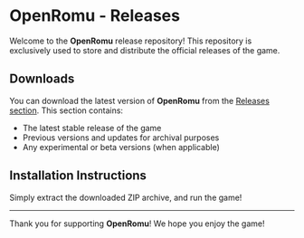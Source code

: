 # OpenRomu - Releases

Welcome to the **OpenRomu** release repository! This repository is exclusively used to store and distribute the official releases of the game.

## Downloads

You can download the latest version of **OpenRomu** from the [Releases section](https://github.com/OpenRomu/OpenRomu_Releases/releases). This section contains:

- The latest stable release of the game
- Previous versions and updates for archival purposes
- Any experimental or beta versions (when applicable)

## Installation Instructions

Simply extract the downloaded ZIP archive, and run the game!

---

Thank you for supporting **OpenRomu**! We hope you enjoy the game!